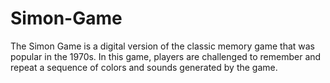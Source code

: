 # Simon-Game
The Simon Game is a digital version of the classic memory game that was popular in the 1970s. In this game, players are challenged to remember and repeat a sequence of colors and sounds generated by the game.
